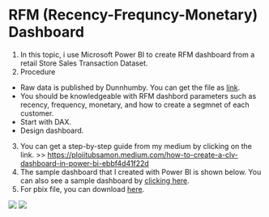 # RFM (Recency-Frequncy-Monetary) Dashboard

1. In this topic, i use Microsoft Power BI to create RFM dashboard from a retail Store Sales Transaction Dataset.
2. Procedure
  - Raw data is published by Dunnhumby. You can get the file as [link](https://www.kaggle.com/marian447/retail-store-sales-transactions).
  - You should be knowledgeable with RFM dashbord parameters such as recency, frequency, monetary, and how to create a segmnet of each customer.
  - Start with DAX.
  - Design dashboard.
3. You can get a step-by-step guide from my medium by clicking on the link. >> https://ploiitubsamon.medium.com/how-to-create-a-clv-dashboard-in-power-bi-ebbf4d41f22d
4. The sample dashboard that I created with Power BI is shown below. You can also see a sample dashboard by [clicking here](https://app.powerbi.com/view?r=eyJrIjoiMmE3ZDIyY2YtNWY0MS00MTEzLTkxOTUtZjg3ZWY5NDU3YThkIiwidCI6ImRiNWRlZjZiLThmZDgtNGEzZS05MWRjLThkYjI1MDFhNjgyMiIsImMiOjEwfQ%3D%3D&fbclid=IwAR1cONf0FHwFRUSNQ_nSFDsMSIGzkvGlH4KrYiP_ctxVGlXqtcvfj3iGHrk).
5. For pbix file, you can download [here](https://github.com/Tubsamon/PowerBI-Project/blob/main/RFM%20Analysis%20for%20Customer%20Segmentation/RFM_Dashboard.pbix).

 ![](https://github.com/Tubsamon/PowerBI-Project/blob/main/RFM%20Analysis%20for%20Customer%20Segmentation/cover4.JPG)
 ![](https://github.com/Tubsamon/PowerBI-Project/blob/main/RFM%20Analysis%20for%20Customer%20Segmentation/cover3.JPG)
